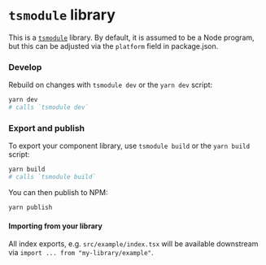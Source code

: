 # `tsmodule` library

This is a [`tsmodule`](https://github.com/tsmodule/tsmodule) library. By
default, it is assumed to be a Node program, but this can be adjusted via the
`platform` field in package.json.

### Develop

Rebuild on changes with `tsmodule dev` or the `yarn dev` script:

```bash
yarn dev
# calls `tsmodule dev`
```

### Export and publish

To export your component library, use `tsmodule build` or the `yarn build`
script:

```bash
yarn build
# calls `tsmodule build`
```

You can then publish to NPM:

```bash
yarn publish
```

#### Importing from your library

All index exports, e.g. `src/example/index.tsx` will be available downstream
via `import ... from "my-library/example"`.